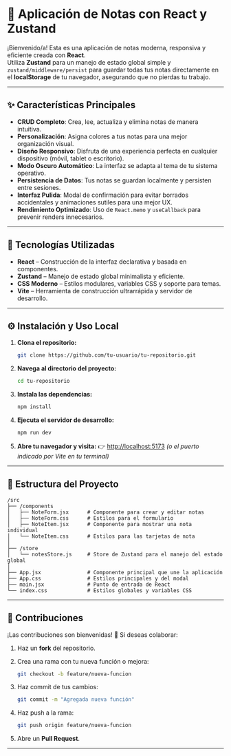 # 📝 Aplicación de Notas con React y Zustand

¡Bienvenido/a! Esta es una aplicación de notas moderna, responsiva y eficiente creada con **React**.  
Utiliza **Zustand** para un manejo de estado global simple y `zustand/middleware/persist` para guardar todas tus notas directamente en el **localStorage** de tu navegador, asegurando que no pierdas tu trabajo.

---

## ✨ Características Principales

- **CRUD Completo**: Crea, lee, actualiza y elimina notas de manera intuitiva.
- **Personalización**: Asigna colores a tus notas para una mejor organización visual.
- **Diseño Responsivo**: Disfruta de una experiencia perfecta en cualquier dispositivo (móvil, tablet o escritorio).
- **Modo Oscuro Automático**: La interfaz se adapta al tema de tu sistema operativo.
- **Persistencia de Datos**: Tus notas se guardan localmente y persisten entre sesiones.
- **Interfaz Pulida**: Modal de confirmación para evitar borrados accidentales y animaciones sutiles para una mejor UX.
- **Rendimiento Optimizado**: Uso de `React.memo` y `useCallback` para prevenir renders innecesarios.

---

## 🚀 Tecnologías Utilizadas

- **React** – Construcción de la interfaz declarativa y basada en componentes.
- **Zustand** – Manejo de estado global minimalista y eficiente.
- **CSS Moderno** – Estilos modulares, variables CSS y soporte para temas.
- **Vite** – Herramienta de construcción ultrarrápida y servidor de desarrollo.

---

## ⚙️ Instalación y Uso Local

1. **Clona el repositorio:**

   ```bash
   git clone https://github.com/tu-usuario/tu-repositorio.git
   ```

2. **Navega al directorio del proyecto:**

   ```bash
   cd tu-repositorio
   ```

3. **Instala las dependencias:**

   ```bash
   npm install
   ```

4. **Ejecuta el servidor de desarrollo:**

   ```bash
   npm run dev
   ```

5. **Abre tu navegador y visita:**
   👉 [http://localhost:5173](http://localhost:5173) _(o el puerto indicado por Vite en tu terminal)_

---

## 📂 Estructura del Proyecto

```
/src
├── /components
│   ├── NoteForm.jsx      # Componente para crear y editar notas
│   ├── NoteForm.css      # Estilos para el formulario
│   ├── NoteItem.jsx      # Componente para mostrar una nota individual
│   └── NoteItem.css      # Estilos para las tarjetas de nota
│
├── /store
│   └── notesStore.js     # Store de Zustand para el manejo del estado global
│
├── App.jsx               # Componente principal que une la aplicación
├── App.css               # Estilos principales y del modal
├── main.jsx              # Punto de entrada de React
└── index.css             # Estilos globales y variables CSS
```

---

## 🤝 Contribuciones

¡Las contribuciones son bienvenidas! 🎉
Si deseas colaborar:

1. Haz un **fork** del repositorio.
2. Crea una rama con tu nueva función o mejora:

   ```bash
   git checkout -b feature/nueva-funcion
   ```

3. Haz commit de tus cambios:

   ```bash
   git commit -m "Agregada nueva función"
   ```

4. Haz push a la rama:

   ```bash
   git push origin feature/nueva-funcion
   ```

5. Abre un **Pull Request**.

---
